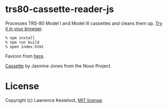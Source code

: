 # trs80-cassette-reader-js

Processes TRS-80 Model I and Model III cassettes and cleans them up.
[Try it in your browser](https://lkesteloot.github.io/trs80-cassette-reader-js/).

    % npm install
    % npm run build
    % open index.html

Favicon from [here](https://www.freefavicon.com/freefavicons/objects/iconinfo/cassette-tape-152-231766.html).

[Cassette](https://thenounproject.com/term/cassette/13639/) by Jasmine Jones from the Noun Project.

# License

Copyright (c) Lawrence Kesteloot, [MIT license](LICENSE).

